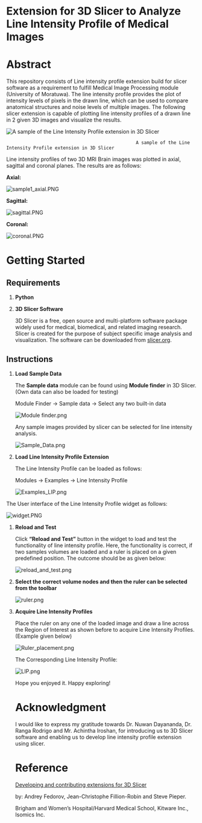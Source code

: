# Extension for 3D Slicer to Analyze Line Intensity Profile of Medical Images

# Abstract

This repository consists of Line intensity profile extension build for slicer software as a requirement to fulfill Medical Image Processing module (University of Moratuwa).  The line intensity profile provides the plot of intensity levels of pixels in the drawn line, which can be used to compare anatomical structures and noise levels of multiple images. The following slicer extension is capable of plotting line intensity profiles of a drawn line in 2 given 3D images and visualize the results. 

![                                                    A sample of the Line Intensity Profile extension in 3D Slicer](Extension%20for%203D%20Slicer%20to%20Analyze%20Line%20Intensity%20%2013598b3b9e634d1b96c360439c029be1/trailer_image.png)

                                                    A sample of the Line Intensity Profile extension in 3D Slicer

Line intensity profiles of two 3D MRI Brain images was plotted in axial, sagittal and coronal planes. The results are as follows:

**Axial:**

![sample1_axial.PNG](Extension%20for%203D%20Slicer%20to%20Analyze%20Line%20Intensity%20%2013598b3b9e634d1b96c360439c029be1/sample1_axial.png)

**Sagittal:** 

![sagittal.PNG](Extension%20for%203D%20Slicer%20to%20Analyze%20Line%20Intensity%20%2013598b3b9e634d1b96c360439c029be1/sagittal.png)

**Coronal:**

![coronal.PNG](Extension%20for%203D%20Slicer%20to%20Analyze%20Line%20Intensity%20%2013598b3b9e634d1b96c360439c029be1/coronal.png)

# **Getting Started**

## **Requirements**

1. **Python**
2. **3D Slicer Software**
    
    3D Slicer is a free, open source and multi-platform software package widely used for medical, biomedical, and related imaging research. Slicer is created for the purpose of subject specific image analysis and visualization. The software can be downloaded from [slicer.org](https://www.slicer.org/). 
    

## Instructions

1. **Load Sample Data** 
    
    The **Sample data** module can be found using **Module finder** in 3D Slicer.  (Own data can also be loaded for testing)
    
    Module Finder → Sample data → Select any two built-in data
    
    ![Module finder.png](Extension%20for%203D%20Slicer%20to%20Analyze%20Line%20Intensity%20%2013598b3b9e634d1b96c360439c029be1/Module_finder.png)
    
    Any sample images provided by slicer can be selected for line intensity analysis.
    
    ![Sample_Data.png](Extension%20for%203D%20Slicer%20to%20Analyze%20Line%20Intensity%20%2013598b3b9e634d1b96c360439c029be1/Sample_Data.png)
    
2. **Load Line Intensity Profile Extension**
    
    The Line Intensity Profile can be loaded as follows:
    
    Modules → Examples → Line Intensity Profile
    
     
    
    ![Examples_LIP.png](Extension%20for%203D%20Slicer%20to%20Analyze%20Line%20Intensity%20%2013598b3b9e634d1b96c360439c029be1/Examples_LIP.png)
    

The User interface of the Line Intensity Profile widget as follows:

![widget.PNG](Extension%20for%203D%20Slicer%20to%20Analyze%20Line%20Intensity%20%2013598b3b9e634d1b96c360439c029be1/widget.png)

1. **Reload and Test**
    
    Click **“Reload and Test”** button in the widget to load and test the functionality of line intensity profile. Here, the functionality is correct, if two samples volumes are loaded and a ruler is placed on a given predefined position. The outcome should be as given below:
    
    ![reload_and_test.png](Extension%20for%203D%20Slicer%20to%20Analyze%20Line%20Intensity%20%2013598b3b9e634d1b96c360439c029be1/reload_and_test.png)
    
2. **Select the correct volume nodes and then the ruler can be selected from the toolbar**
    
    
    ![ruler.png](Extension%20for%203D%20Slicer%20to%20Analyze%20Line%20Intensity%20%2013598b3b9e634d1b96c360439c029be1/ruler.png)
    
3. **Acquire Line Intensity Profiles**
    
    Place the ruler on any one of the loaded image and draw a line across the Region of Interest as shown before to acquire Line Intensity Profiles.  (Example given below)
    
    ![Ruler_placement.png](Extension%20for%203D%20Slicer%20to%20Analyze%20Line%20Intensity%20%2013598b3b9e634d1b96c360439c029be1/Ruler_placement.png)
    
     
    
    The Corresponding Line Intensity Profile:
    
    ![LIP.png](Extension%20for%203D%20Slicer%20to%20Analyze%20Line%20Intensity%20%2013598b3b9e634d1b96c360439c029be1/LIP.png)
    
    Hope you enjoyed it. Happy exploring!
    
    # Acknowledgment
    
    I would like to express my gratitude towards Dr. Nuwan Dayananda, Dr. Ranga Rodrigo and Mr. Achintha Iroshan, for introducing us to 3D Slicer software and enabling us to develop line intensity profile extension using slicer. 
    
    # Reference
    
    [Developing and contributing extensions for 3D Slicer](https://docs.google.com/presentation/d/1JXIfs0rAM7DwZAho57Jqz14MRn2BIMrjB17Uj_7Yztc/htmlpresent)
    
    by: Andrey Fedorov, Jean-Christophe Fillion-Robin and Steve Pieper.
    
    Brigham and Women’s Hospital/Harvard Medical School, Kitware Inc., Isomics Inc.